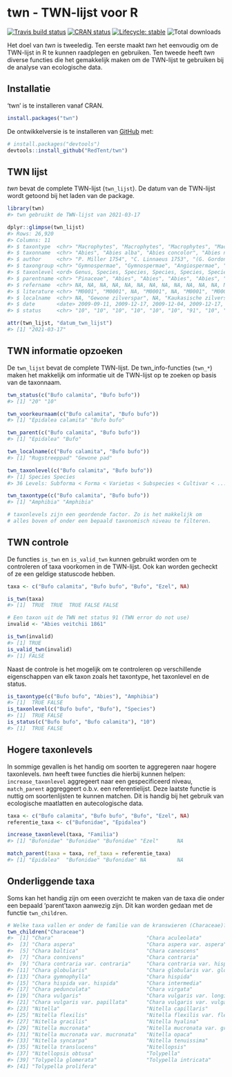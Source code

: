 
<!-- README.md is generated from README.Rmd. Please edit that file -->

# twn - TWN-lijst voor R

<!-- badges: start -->

[![Travis build
status](https://travis-ci.org/RedTent/twn.svg?branch=master)](https://travis-ci.org/RedTent/twn)
[![CRAN
status](https://www.r-pkg.org/badges/version/twn)](https://CRAN.R-project.org/package=twn)
[![Lifecycle:
stable](https://img.shields.io/badge/lifecycle-stable-brightgreen.svg)](https://lifecycle.r-lib.org/articles/stages.html#stable)
![Total downloads](https://cranlogs.r-pkg.org/badges/grand-total/twn)
<!-- werkt niet naar behoren  [![Codecov test coverage](https://codecov.io/gh/RedTent/twn/branch/master/graph/badge.svg)](https://codecov.io/gh/RedTent/twn?branch=master) -->
<!-- badges: end -->

Het doel van *twn* is tweeledig. Ten eerste maakt *twn* het eenvoudig om
de TWN-lijst in R te kunnen raadplegen en gebruiken. Ten tweede heeft
*twn* diverse functies die het gemakkelijk maken om de TWN-lijst te
gebruiken bij de analyse van ecologische data.

## Installatie

‘twn’ is te installeren vanaf CRAN.

``` r
install.packages("twn")
```

De ontwikkelversie is te installeren van
[GitHub](https://github.com/Redtent/twn) met:

``` r
# install.packages("devtools")
devtools::install_github("RedTent/twn")
```

## TWN lijst

*twn* bevat de complete TWN-lijst (`twn_lijst`). De datum van de
TWN-lijst wordt getoond bij het laden van de package.

``` r
library(twn)
#> twn gebruikt de TWN-lijst van 2021-03-17

dplyr::glimpse(twn_lijst)
#> Rows: 26,920
#> Columns: 11
#> $ taxontype  <chr> "Macrophytes", "Macrophytes", "Macrophytes", "Macrophyte...
#> $ taxonname  <chr> "Abies", "Abies alba", "Abies concolor", "Abies nordmann...
#> $ author     <chr> "P. Miller 1754", "C. Linnaeus 1753", "(G. Gordon et R. ...
#> $ taxongroup <chr> "Gymnospermae", "Gymnospermae", "Angiospermae", "Gymnosp...
#> $ taxonlevel <ord> Genus, Species, Species, Species, Species, Species, Spec...
#> $ parentname <chr> "Pinaceae", "Abies", "Abies", "Abies", "Abies", "Abies",...
#> $ refername  <chr> NA, NA, NA, NA, NA, NA, NA, NA, NA, NA, NA, NA, NA, NA, ...
#> $ literature <chr> "M0001", "M0001", NA, "M0001", NA, "M0001", "M0001", "I0...
#> $ localname  <chr> NA, "Gewone zilverspar", NA, "Kaukasische zilverspar", N...
#> $ date       <date> 2009-09-11, 2009-12-17, 2009-12-04, 2009-12-17, 2009-12...
#> $ status     <chr> "10", "10", "10", "10", "10", "10", "91", "10", "10", "1...

attr(twn_lijst, "datum_twn_lijst")
#> [1] "2021-03-17"
```

## TWN informatie opzoeken

De `twn_lijst` bevat de complete TWN-lijst. De twn\_info-functies
(`twn_*`) maken het makkelijk om informatie uit de TWN-lijst op te
zoeken op basis van de taxonnaam.

``` r
twn_status(c("Bufo calamita", "Bufo bufo"))
#> [1] "20" "10"

twn_voorkeurnaam(c("Bufo calamita", "Bufo bufo"))
#> [1] "Epidalea calamita" "Bufo bufo"

twn_parent(c("Bufo calamita", "Bufo bufo"))
#> [1] "Epidalea" "Bufo"

twn_localname(c("Bufo calamita", "Bufo bufo"))
#> [1] "Rugstreeppad" "Gewone pad"

twn_taxonlevel(c("Bufo calamita", "Bufo bufo"))
#> [1] Species Species
#> 36 Levels: Subforma < Forma < Varietas < Subspecies < Cultivar < ... < Superimperium

twn_taxontype(c("Bufo calamita", "Bufo bufo"))
#> [1] "Amphibia" "Amphibia"

# taxonlevels zijn een geordende factor. Zo is het makkelijk om 
# alles boven of onder een bepaald taxonomisch niveau te filteren.
```

## TWN controle

De functies `is_twn` en `is_valid_twn` kunnen gebruikt worden om te
controleren of taxa voorkomen in de TWN-lijst. Ook kan worden gecheckt
of ze een geldige statuscode hebben.

``` r
taxa <- c("Bufo calamita", "Bufo bufo", "Bufo", "Ezel", NA)

is_twn(taxa)
#> [1]  TRUE  TRUE  TRUE FALSE FALSE

# Een taxon uit de TWN met status 91 (TWN error do not use)
invalid <- "Abies veitchii 1861"

is_twn(invalid)
#> [1] TRUE
is_valid_twn(invalid)
#> [1] FALSE
```

Naast de controle is het mogelijk om te controleren op verschillende
eigenschappen van elk taxon zoals het taxontype, het taxonlevel en de
status.

``` r
is_taxontype(c("Bufo bufo", "Abies"), "Amphibia")
#> [1]  TRUE FALSE
is_taxonlevel(c("Bufo bufo", "Bufo"), "Species")
#> [1]  TRUE FALSE
is_status(c("Bufo bufo", "Bufo calamita"), "10")
#> [1]  TRUE FALSE
```

## Hogere taxonlevels

In sommige gevallen is het handig om soorten te aggregeren naar hogere
taxonlevels. *twn* heeft twee functies die hierbij kunnen helpen:
`increase_taxonlevel` aggregeert naar een gespecificeerd niveau,
`match_parent` aggreggeert o.b.v. een referentielijst. Deze laatste
functie is nuttig om soortenlijsten te kunnen matchen. Dit is handig bij
het gebruik van ecologische maatlatten en autecologische data.

``` r
taxa <- c("Bufo calamita", "Bufo bufo", "Bufo", "Ezel", NA)
referentie_taxa <- c("Bufonidae", "Epidalea")

increase_taxonlevel(taxa, "Familia")
#> [1] "Bufonidae" "Bufonidae" "Bufonidae" "Ezel"      NA

match_parent(taxa = taxa, ref_taxa = referentie_taxa)
#> [1] "Epidalea"  "Bufonidae" "Bufonidae" NA          NA
```

## Onderliggende taxa

Soms kan het handig zijn om eeen overzicht te maken van de taxa die
onder een bepaald ’parent’taxon aanwezig zijn. Dit kan worden gedaan met
de functie `twn_children`.

``` r
# Welke taxa vallen er onder de familie van de kranswieren (Characeae)?
twn_children("Characeae")
#>  [1] "Chara"                              "Chara aculeolata"                  
#>  [3] "Chara aspera"                       "Chara aspera var. aspera"          
#>  [5] "Chara baltica"                      "Chara canescens"                   
#>  [7] "Chara connivens"                    "Chara contraria"                   
#>  [9] "Chara contraria var. contraria"     "Chara contraria var. hispidula"    
#> [11] "Chara globularis"                   "Chara globularis var. globularis"  
#> [13] "Chara gymnophylla"                  "Chara hispida"                     
#> [15] "Chara hispida var. hispida"         "Chara intermedia"                  
#> [17] "Chara pedunculata"                  "Chara virgata"                     
#> [19] "Chara vulgaris"                     "Chara vulgaris var. longibracteata"
#> [21] "Chara vulgaris var. papillata"      "Chara vulgaris var. vulgaris"      
#> [23] "Nitella"                            "Nitella capillaris"                
#> [25] "Nitella flexilis"                   "Nitella flexilis var. flexilis"    
#> [27] "Nitella gracilis"                   "Nitella hyalina"                   
#> [29] "Nitella mucronata"                  "Nitella mucronata var. gracillima" 
#> [31] "Nitella mucronata var. mucronata"   "Nitella opaca"                     
#> [33] "Nitella syncarpa"                   "Nitella tenuissima"                
#> [35] "Nitella translucens"                "Nitellopsis"                       
#> [37] "Nitellopsis obtusa"                 "Tolypella"                         
#> [39] "Tolypella glomerata"                "Tolypella intricata"               
#> [41] "Tolypella prolifera"
```
